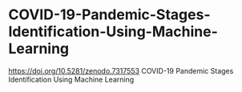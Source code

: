 # COVID-19-Pandemic-Stages-Identification-Using-Machine-Learning
https://doi.org/10.5281/zenodo.7317553
COVID-19 Pandemic Stages Identification Using Machine Learning
